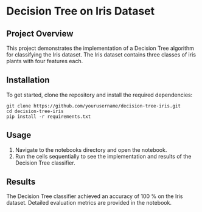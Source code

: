 # Decision Tree on Iris Dataset

## Project Overview
This project demonstrates the implementation of a Decision Tree algorithm for classifying the Iris dataset. The Iris dataset contains three classes of iris plants with four features each.

## Installation
To get started, clone the repository and install the required dependencies:
```
git clone https://github.com/yourusername/decision-tree-iris.git
cd decision-tree-iris
pip install -r requirements.txt
```
## Usage
1. Navigate to the notebooks directory and open the  notebook.
2. Run the cells sequentially to see the implementation and results of the Decision Tree classifier.
## Results
The Decision Tree classifier achieved an accuracy of 100 % on the Iris dataset. Detailed evaluation metrics are provided in the notebook.
